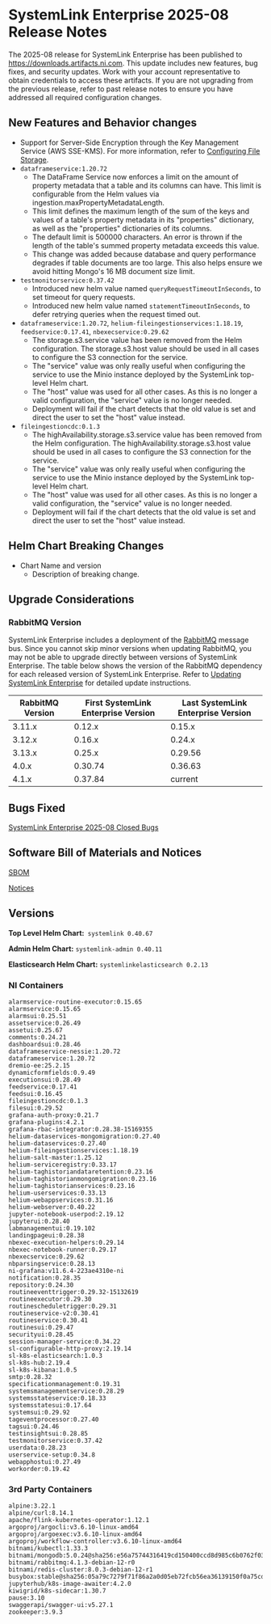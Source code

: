 # SystemLink Enterprise 2025-08 Release Notes

The 2025-08 release for SystemLink Enterprise has been
published to <https://downloads.artifacts.ni.com>. This update includes new
features, bug fixes, and security updates. Work with your account representative
to obtain credentials to access these artifacts. If you are not upgrading from
the previous release, refer to past release notes to ensure you have addressed
all required configuration changes.

## New Features and Behavior changes

- Support for Server-Side Encryption through the Key Management Service (AWS SSE-KMS). For more information, refer to [Configuring File Storage](https://www.ni.com/docs/en-US/bundle/systemlink-enterprise/page/configuring-file-storage.html).
- `dataframeservice:1.20.72`
  - The DataFrame Service now enforces a limit on the amount of property metadata that a table and its columns can have. This limit is configurable from the Helm values via ingestion.maxPropertyMetadataLength.
  - This limit defines the maximum length of the sum of the keys and values of a table's property metadata in its "properties" dictionary, as well as the "properties" dictionaries of its columns.
  - The default limit is 500000 characters. An error is thrown if the length of the table's summed property metadata exceeds this value.
  - This change was added because database and query performance degrades if table documents are too large. This also helps ensure we avoid hitting Mongo's 16 MB document size limit.
- `testmonitorservice:0.37.42`
  - Introduced new helm value named `queryRequestTimeoutInSeconds`, to set timeout for query requests.
  - Introduced new helm value named `statementTimeoutInSeconds`,  to defer retrying queries when the request timed out.
- `dataframeservice:1.20.72`, `helium-fileingestionservices:1.18.19`, `feedservice:0.17.41`, `nbexecservice:0.29.62`
  - The storage.s3.service value has been removed from the Helm configuration. The storage.s3.host value should be used in all cases to configure the S3 connection for the service.
  - The "service" value was only really useful when configuring the service to use the Minio instance deployed by the SystemLink top-level Helm chart.
  - The "host" value was used for all other cases. As this is no longer a valid configuration, the "service" value is no longer needed.
  - Deployment will fail if the chart detects that the old value is set and direct the user to set the "host" value instead.
- `fileingestioncdc:0.1.3`
  - The highAvailability.storage.s3.service value has been removed from the Helm configuration. The highAvailability.storage.s3.host value should be used in all cases to configure the S3 connection for the service.
  - The "service" value was only really useful when configuring the service to use the Minio instance deployed by the SystemLink top-level Helm chart.
  - The "host" value was used for all other cases. As this is no longer a valid configuration, the "service" value is no longer needed.
  - Deployment will fail if the chart detects that the old value is set and direct the user to set the "host" value instead.

## Helm Chart Breaking Changes

- Chart Name and version
  - Description of breaking change.

## Upgrade Considerations

### RabbitMQ Version

SystemLink Enterprise includes a deployment of the
[RabbitMQ](https://www.rabbitmq.com/) message bus. Since you cannot skip minor
versions when updating RabbitMQ, you may not be able to upgrade directly between
versions of SystemLink Enterprise. The table below shows the version of the
RabbitMQ dependency for each released version of SystemLink Enterprise. Refer to
[Updating SystemLink Enterprise](https://www.ni.com/docs/en-US/bundle/systemlink-enterprise/page/updating-systemlink-enterprise.html)
for detailed update instructions.

| RabbitMQ Version | First SystemLink Enterprise Version | Last SystemLink Enterprise Version |
| ---------------- | ----------------------------------- | ---------------------------------- |
| 3.11.x           | 0.12.x                              | 0.15.x                             |
| 3.12.x           | 0.16.x                              | 0.24.x                             |
| 3.13.x           | 0.25.x                              | 0.29.56                            |
| 4.0.x            | 0.30.74                             | 0.36.63                            |
| 4.1.x            | 0.37.84                             | current                            |

## Bugs Fixed

[SystemLink Enterprise 2025-08 Closed Bugs](https://github.com/ni/install-systemlink-enterprise/tree/2025-08/release-notes/2025-08/closed-bugs-sle-2025-08.xlsx)

## Software Bill of Materials and Notices

[SBOM](https://github.com/ni/install-systemlink-enterprise/tree/2025-08/release-notes/2025-08/sbom)

[Notices](https://github.com/ni/install-systemlink-enterprise/tree/2025-08/release-notes/2025-08/notices)

## Versions

**Top Level Helm Chart:** `systemlink 0.40.67`

**Admin Helm Chart:** `systemlink-admin 0.40.11`

**Elasticsearch Helm Chart:** `systemlinkelasticsearch 0.2.13`

### NI Containers

```text
alarmservice-routine-executor:0.15.65
alarmservice:0.15.65
alarmsui:0.25.51
assetservice:0.26.49
assetui:0.25.67
comments:0.24.21
dashboardsui:0.28.46
dataframeservice-nessie:1.20.72
dataframeservice:1.20.72
dremio-ee:25.2.15
dynamicformfields:0.9.49
executionsui:0.28.49
feedservice:0.17.41
feedsui:0.16.45
fileingestioncdc:0.1.3
filesui:0.29.52
grafana-auth-proxy:0.21.7
grafana-plugins:4.2.1
grafana-rbac-integrator:0.28.38-15169355
helium-dataservices-mongomigration:0.27.40
helium-dataservices:0.27.40
helium-fileingestionservices:1.18.19
helium-salt-master:1.25.12
helium-serviceregistry:0.33.17
helium-taghistoriandataretention:0.23.16
helium-taghistorianmongomigration:0.23.16
helium-taghistorianservices:0.23.16
helium-userservices:0.33.13
helium-webappservices:0.31.16
helium-webserver:0.40.22
jupyter-notebook-userpod:2.19.12
jupyterui:0.28.40
labmanagementui:0.19.102
landingpageui:0.28.38
nbexec-execution-helpers:0.29.14
nbexec-notebook-runner:0.29.17
nbexecservice:0.29.62
nbparsingservice:0.28.13
ni-grafana:v11.6.4-223ae4310e-ni
notification:0.28.35
repository:0.24.30
routineeventtrigger:0.29.32-15132619
routineexecutor:0.29.30
routinescheduletrigger:0.29.31
routineservice-v2:0.30.41
routineservice:0.30.41
routinesui:0.29.47
securityui:0.28.45
session-manager-service:0.34.22
sl-configurable-http-proxy:2.19.14
sl-k8s-elasticsearch:1.0.3
sl-k8s-hub:2.19.4
sl-k8s-kibana:1.0.5
smtp:0.28.32
specificationmanagement:0.19.31
systemsmanagementservice:0.28.29
systemsstateservice:0.18.33
systemsstatesui:0.17.64
systemsui:0.29.92
tageventprocessor:0.27.40
tagsui:0.24.46
testinsightsui:0.28.85
testmonitorservice:0.37.42
userdata:0.28.23
userservice-setup:0.34.8
webapphostui:0.27.49
workorder:0.19.42
```

### 3rd Party Containers

```text
alpine:3.22.1
alpine/curl:8.14.1
apache/flink-kubernetes-operator:1.12.1
argoproj/argocli:v3.6.10-linux-amd64
argoproj/argoexec:v3.6.10-linux-amd64
argoproj/workflow-controller:v3.6.10-linux-amd64
bitnami/kubectl:1.33.3
bitnami/mongodb:5.0.24@sha256:e56a75744316419cd150400ccd8d985c6b0762f03c7a3b015f233524d043731f
bitnami/rabbitmq:4.1.3-debian-12-r0
bitnami/redis-cluster:8.0.3-debian-12-r1
busybox:stable@sha256:05a79c7279f71f86a2a0d05eb72fcb56ea36139150f0a75cd87e80a4272e4e39
jupyterhub/k8s-image-awaiter:4.2.0
kiwigrid/k8s-sidecar:1.30.7
pause:3.10
swaggerapi/swagger-ui:v5.27.1
zookeeper:3.9.3
```
